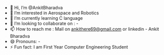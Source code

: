- 👋 Hi, I’m @AnkitBharadva
- 👀 I’m interested in Aerospace and Robotics
- 🌱 I’m currently learning C language
- 💞️ I’m looking to collaborate on : -
- 📫 How to reach me : Mail on ankithere69@gmail.com or linkedin - Ankit Bharadva
- 😄 Pronouns: -
- ⚡ Fun fact: I am First Year Computer Engineering Student

<!---
AnkitBharadva/AnkitBharadva is a ✨ special ✨ repository because its `README.md` (this file) appears on your GitHub profile.
You can click the Preview link to take a look at your changes.
--->
